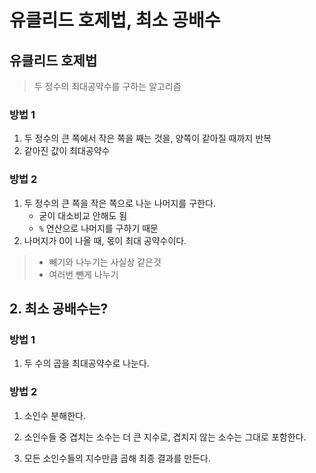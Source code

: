 # 유클리드 호제법, 최소 공배수

## 유클리드 호제법
> 두 정수의 최대공약수를 구하는 알고리즘

### 방법 1
1. 두 정수의 큰 쪽에서 작은 쪽을 째는 것을, 양쪽이 같아질 때까지 반복
2. 같아진 값이 최대공약수

### 방법 2
1. 두 정수의 큰 쪽을 작은 쪽으로 나눈 나머지를 구한다.
    - 굳이 대소비교 안해도 됨
    - `%` 연산으로 나머지를 구하기 때문 
2. 나머지가 0이 나올 때, 몫이 최대 공약수이다.

> - 빼기와 나누기는 사실상 같은것
> - 여러번 뺀게 나누기


## 2. 최소 공배수는?

### 방법 1
1. 두 수의 곱을 최대공약수로 나눈다.

### 방법 2
1. 소인수 분해한다.
2. 소인수들 중 겹치는 소수는 더 큰 지수로,
   겹치지 않는 소수는 그대로 포함한다.

3. 모든 소인수들의 지수만큼 곱해 최종 결과를 만든다.